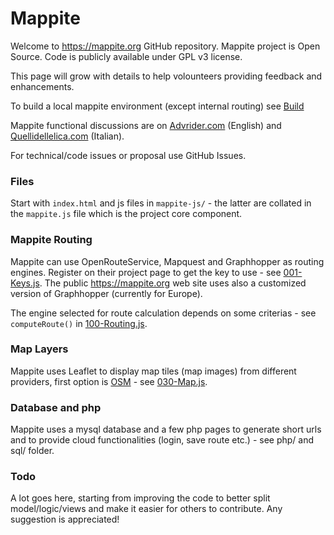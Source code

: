 # Mappite 

Welcome to https://mappite.org GitHub repository. Mappite project is Open Source. Code is publicly available under GPL v3 license.

This page will grow with details to help volounteers providing feedback and enhancements. 

To build a local mappite environment (except internal routing) see [Build](./Build.md) 

Mappite functional discussions are on [Advrider.com](https://advrider.com/f/threads/mappite-org-create-routes-easily-feedback-wanted.1055040/) (English) and [Quellidellelica.com](quellidellelica.com/vbforums/showthread.php?t=433039) (Italian).

For technical/code issues or proposal use GitHub Issues.

### Files

Start with `index.html` and js files in `mappite-js/` - the latter are collated in the `mappite.js` file which is the project core component.

### Mappite Routing 

Mappite can use OpenRouteService, Mapquest and Graphhopper as routing engines. Register on their project page to get the key to use - see [001-Keys.js](mappite-js/001-Keys.js).  The public https://mappite.org web site uses also a customized version of Graphhopper (currently for Europe).

The engine selected for route calculation depends on some criterias - see `computeRoute()` in [100-Routing.js](mappite-js/100-Routing.js). 

### Map Layers

Mappite uses Leaflet to display map tiles (map images) from different providers, first option is [OSM](https://openstreetmap.org) - see [030-Map.js](mappite-js/030-Map.js).

### Database and php

Mappite uses a mysql database and a few php pages to generate short urls and to provide cloud functionalities (login, save route etc.) - see php/ and sql/ folder.

### Todo

A lot goes here, starting from improving the code to better split model/logic/views and make it easier for others to contribute. Any suggestion is appreciated!

<!--
**mappite/mappite** is a ✨ _special_ ✨ repository because its `README.md` (this file) appears on your GitHub profile.

Here are some ideas to get you started:

- 🔭 I’m currently working on ...
- 🌱 I’m currently learning ...
- 👯 I’m looking to collaborate on ...
- 🤔 I’m looking for help with ...
- 💬 Ask me about ...
- 📫 How to reach me: ...
- 😄 Pronouns: ...
- ⚡ Fun fact: ...
-->
